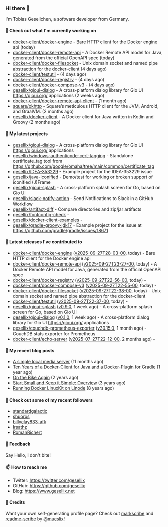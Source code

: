 ### Hi there 👋

I'm Tobias Gesellchen, a software developer from Germany.

#### 👷 Check out what I'm currently working on

- [docker-client/docker-engine](https://github.com/docker-client/docker-engine) - Bare HTTP client for the Docker engine api (today)
- [docker-client/docker-remote-api](https://github.com/docker-client/docker-remote-api) - A Docker Remote API model for Java, generated from the official OpenAPI spec (today)
- [docker-client/docker-filesocket](https://github.com/docker-client/docker-filesocket) - Unix domain socket and named pipe abstraction for the docker-client (4 days ago)
- [docker-client/testutil](https://github.com/docker-client/testutil) -  (4 days ago)
- [docker-client/docker-registry](https://github.com/docker-client/docker-registry) -  (4 days ago)
- [docker-client/docker-compose-v3](https://github.com/docker-client/docker-compose-v3) -  (4 days ago)
- [gesellix/gioui-dialog](https://github.com/gesellix/gioui-dialog) - A cross-platform dialog library for Gio UI https://gioui.org/ applications (2 weeks ago)
- [docker-client/docker-remote-api-client](https://github.com/docker-client/docker-remote-api-client) -  (1 month ago)
- [square/okhttp](https://github.com/square/okhttp) - Square’s meticulous HTTP client for the JVM, Android, and GraalVM. (2 months ago)
- [gesellix/docker-client](https://github.com/gesellix/docker-client) - A Docker client for Java written in Kotlin and Groovy (2 months ago)

#### 🌱 My latest projects

- [gesellix/gioui-dialog](https://github.com/gesellix/gioui-dialog) - A cross-platform dialog library for Gio UI https://gioui.org/ applications
- [gesellix/windows-authenticode-cert-tagging](https://github.com/gesellix/windows-authenticode-cert-tagging) - Standalone certificate_tag tool from https://github.com/google/omaha/tree/main/common/certificate_tag
- [gesellix/IDEA-353229](https://github.com/gesellix/IDEA-353229) - Example project for the IDEA-353229 issue
- [gesellix/java-iconified](https://github.com/gesellix/java-iconified) - Demo/test for working or broken support of iconified (J)Frame
- [gesellix/gioui-splash](https://github.com/gesellix/gioui-splash) - A cross-platform splash screen for Go, based on Gio UI
- [gesellix/slack-notify-action](https://github.com/gesellix/slack-notify-action) - Send Notifications to Slack in a GitHub Workflow
- [gesellix/artifact-diff](https://github.com/gesellix/artifact-diff) - Compare directories and zip/jar artifacts
- [gesellix/fontconfig-check](https://github.com/gesellix/fontconfig-check) - 
- [gesellix/docker-client-examples](https://github.com/gesellix/docker-client-examples) - 
- [gesellix/gradle-groovy-jdk17](https://github.com/gesellix/gradle-groovy-jdk17) - Example project for the issue at https://github.com/gradle/gradle/issues/18671

#### 🔭 Latest releases I've contributed to

- [docker-client/docker-engine](https://github.com/docker-client/docker-engine) ([v2025-09-27T28-03-00](https://github.com/docker-client/docker-engine/releases/tag/v2025-09-27T28-03-00), today) - Bare HTTP client for the Docker engine api
- [docker-client/docker-remote-api](https://github.com/docker-client/docker-remote-api) ([v2025-09-27T23-27-00](https://github.com/docker-client/docker-remote-api/releases/tag/v2025-09-27T23-27-00), today) - A Docker Remote API model for Java, generated from the official OpenAPI spec
- [docker-client/docker-registry](https://github.com/docker-client/docker-registry) ([v2025-09-27T22-56-00](https://github.com/docker-client/docker-registry/releases/tag/v2025-09-27T22-56-00), today) - 
- [docker-client/docker-compose-v3](https://github.com/docker-client/docker-compose-v3) ([v2025-09-27T22-55-00](https://github.com/docker-client/docker-compose-v3/releases/tag/v2025-09-27T22-55-00), today) - 
- [docker-client/docker-filesocket](https://github.com/docker-client/docker-filesocket) ([v2025-09-27T22-38-00](https://github.com/docker-client/docker-filesocket/releases/tag/v2025-09-27T22-38-00), today) - Unix domain socket and named pipe abstraction for the docker-client
- [docker-client/testutil](https://github.com/docker-client/testutil) ([v2025-09-27T22-37-00](https://github.com/docker-client/testutil/releases/tag/v2025-09-27T22-37-00), today) - 
- [gesellix/gioui-splash](https://github.com/gesellix/gioui-splash) ([v0.9.0](https://github.com/gesellix/gioui-splash/releases/tag/v0.9.0), 1 week ago) - A cross-platform splash screen for Go, based on Gio UI
- [gesellix/gioui-dialog](https://github.com/gesellix/gioui-dialog) ([v0.1.0](https://github.com/gesellix/gioui-dialog/releases/tag/v0.1.0), 1 week ago) - A cross-platform dialog library for Gio UI https://gioui.org/ applications
- [gesellix/couchdb-prometheus-exporter](https://github.com/gesellix/couchdb-prometheus-exporter) ([v30.15.0](https://github.com/gesellix/couchdb-prometheus-exporter/releases/tag/v30.15.0), 1 month ago) - CouchDB stats exporter for Prometheus
- [docker-client/echo-server](https://github.com/docker-client/echo-server) ([v2025-07-27T22-12-00](https://github.com/docker-client/echo-server/releases/tag/v2025-07-27T22-12-00), 2 months ago) - 

#### 📜 My recent blog posts

- [A simple local media server](https://www.gesellix.net/posts/a-simple-local-media-server/) (11 months ago)
- [Ten Years of a Docker-Client for Java and a Docker-Plugin for Gradle](https://www.gesellix.net/posts/ten-years-docker-client-and-gradle-plugin/) (1 year ago)
- [On the Bike Again](https://www.gesellix.net/posts/on-the-bike-again/) (2 years ago)
- [Start Small and Keep it Simple: Overview](https://www.gesellix.net/posts/start-small-keep-it-simple--overview/) (3 years ago)
- [Running Docker LinuxKit on Linode](https://www.gesellix.net/posts/running-docker-linuxkit-on-linode/) (8 years ago)



#### 👯 Check out some of my recent followers

- [standardgalactic](https://github.com/standardgalactic)
- [shuoros](https://github.com/shuoros)
- [billyclay833-afk](https://github.com/billyclay833-afk)
- [Irsathz](https://github.com/Irsathz)
- [RomanRichert](https://github.com/RomanRichert)

#### 💬 Feedback

Say Hello, I don't bite!

#### 📫 How to reach me

- Twitter: https://twitter.com/gesellix
- GitHub: https://github.com/gesellix
- Blog: https://www.gesellix.net

#### 🙇 Credits

Want your own self-generating profile page? Check out [markscribe](https://github.com/muesli/markscribe)
and [readme-scribe](https://github.com/muesli/readme-scribe) by [@mueslix](https://twitter.com/mueslix)!
